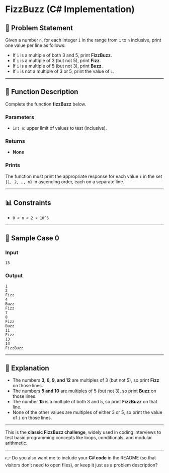 
# FizzBuzz (C# Implementation)

## 📌 Problem Statement

Given a number `n`, for each integer `i` in the range from `1` to `n` inclusive, print one value per line as follows:

* If `i` is a multiple of both 3 and 5, print **FizzBuzz**.
* If `i` is a multiple of 3 (but not 5), print **Fizz**.
* If `i` is a multiple of 5 (but not 3), print **Buzz**.
* If `i` is not a multiple of 3 or 5, print the value of `i`.

---

## 📂 Function Description

Complete the function **fizzBuzz** below.

### Parameters

* `int n`: upper limit of values to test (inclusive).

### Returns

* **None**

### Prints

The function must print the appropriate response for each value `i` in the set `{1, 2, …, n}` in ascending order, each on a separate line.

---

## 📊 Constraints

* `0 < n < 2 × 10^5`

---

## 📝 Sample Case 0

### Input

```
15
```

### Output

```
1
2
Fizz
4
Buzz
Fizz
7
8
Fizz
Buzz
11
Fizz
13
14
FizzBuzz
```

---

## 🔎 Explanation

* The numbers **3, 6, 9, and 12** are multiples of 3 (but not 5), so print **Fizz** on those lines.
* The numbers **5 and 10** are multiples of 5 (but not 3), so print **Buzz** on those lines.
* The number **15** is a multiple of both 3 and 5, so print **FizzBuzz** on that line.
* None of the other values are multiples of either 3 or 5, so print the value of `i` on those lines.

---

This is the **classic FizzBuzz challenge**, widely used in coding interviews to test basic programming concepts like loops, conditionals, and modular arithmetic.

---

👉 Do you also want me to include your **C# code** in the README (so that visitors don’t need to open files), or keep it just as a problem description?
